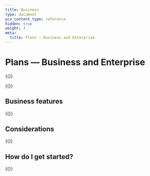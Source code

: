 ```yaml
---
title: Business
type: document
pcx_content_type: reference
hidden: true
weight: 3
meta:
  title: Plans — Business and Enterprise
---
```


# Plans — Business and Enterprise

{{<render file="_plan-intro.md">}}

{{<render file="_buttons-plan-pages.md">}}

## Business features

{{<render file="_about-plan-biz-and-ent.md">}}

## Considerations

{{<render file="_about-plan-considerations.md">}}

## How do I get started?

{{<render file="_plan-get-started.md">}}

